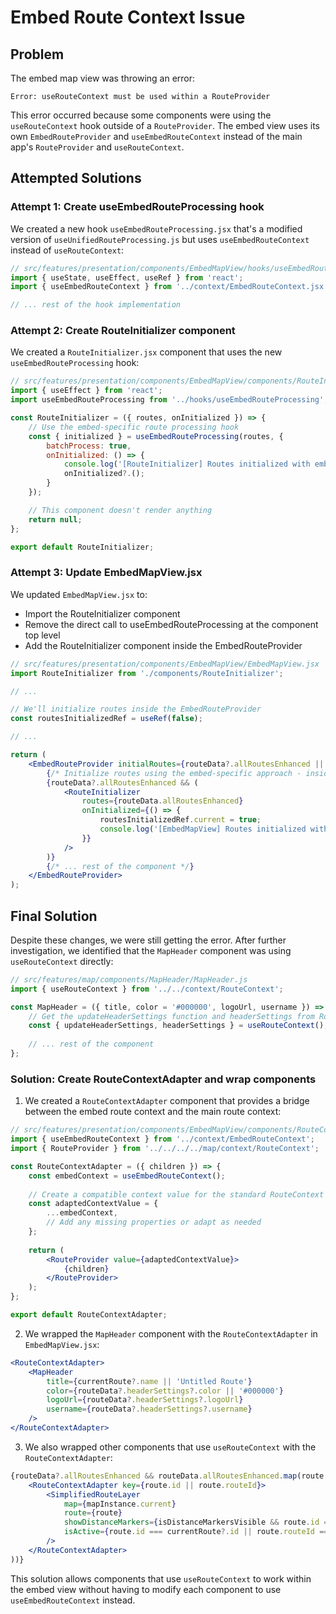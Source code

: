 # Embed Route Context Issue

## Problem

The embed map view was throwing an error:

```
Error: useRouteContext must be used within a RouteProvider
```

This error occurred because some components were using the `useRouteContext` hook outside of a `RouteProvider`. The embed view uses its own `EmbedRouteProvider` and `useEmbedRouteContext` instead of the main app's `RouteProvider` and `useRouteContext`.

## Attempted Solutions

### Attempt 1: Create useEmbedRouteProcessing hook

We created a new hook `useEmbedRouteProcessing.jsx` that's a modified version of `useUnifiedRouteProcessing.js` but uses `useEmbedRouteContext` instead of `useRouteContext`:

```jsx
// src/features/presentation/components/EmbedMapView/hooks/useEmbedRouteProcessing.jsx
import { useState, useEffect, useRef } from 'react';
import { useEmbedRouteContext } from '../context/EmbedRouteContext.jsx';

// ... rest of the hook implementation
```

### Attempt 2: Create RouteInitializer component

We created a `RouteInitializer.jsx` component that uses the new `useEmbedRouteProcessing` hook:

```jsx
// src/features/presentation/components/EmbedMapView/components/RouteInitializer.jsx
import { useEffect } from 'react';
import useEmbedRouteProcessing from '../hooks/useEmbedRouteProcessing';

const RouteInitializer = ({ routes, onInitialized }) => {
    // Use the embed-specific route processing hook
    const { initialized } = useEmbedRouteProcessing(routes, {
        batchProcess: true,
        onInitialized: () => {
            console.log('[RouteInitializer] Routes initialized with embed-specific approach');
            onInitialized?.();
        }
    });

    // This component doesn't render anything
    return null;
};

export default RouteInitializer;
```

### Attempt 3: Update EmbedMapView.jsx

We updated `EmbedMapView.jsx` to:
- Import the RouteInitializer component
- Remove the direct call to useEmbedRouteProcessing at the component top level
- Add the RouteInitializer component inside the EmbedRouteProvider

```jsx
// src/features/presentation/components/EmbedMapView/EmbedMapView.jsx
import RouteInitializer from './components/RouteInitializer';

// ...

// We'll initialize routes inside the EmbedRouteProvider
const routesInitializedRef = useRef(false);

// ...

return (
    <EmbedRouteProvider initialRoutes={routeData?.allRoutesEnhanced || []} initialCurrentRoute={currentRoute}>
        {/* Initialize routes using the embed-specific approach - inside the provider */}
        {routeData?.allRoutesEnhanced && (
            <RouteInitializer 
                routes={routeData.allRoutesEnhanced} 
                onInitialized={() => {
                    routesInitializedRef.current = true;
                    console.log('[EmbedMapView] Routes initialized with embed-specific approach');
                }}
            />
        )}
        {/* ... rest of the component */}
    </EmbedRouteProvider>
);
```

## Final Solution

Despite these changes, we were still getting the error. After further investigation, we identified that the `MapHeader` component was using `useRouteContext` directly:

```jsx
// src/features/map/components/MapHeader/MapHeader.js
import { useRouteContext } from '../../context/RouteContext';

const MapHeader = ({ title, color = '#000000', logoUrl, username }) => {
    // Get the updateHeaderSettings function and headerSettings from RouteContext
    const { updateHeaderSettings, headerSettings } = useRouteContext();
    
    // ... rest of the component
};
```

### Solution: Create RouteContextAdapter and wrap components

1. We created a `RouteContextAdapter` component that provides a bridge between the embed route context and the main route context:

```jsx
// src/features/presentation/components/EmbedMapView/components/RouteContextAdapter.jsx
import { useEmbedRouteContext } from '../context/EmbedRouteContext';
import { RouteProvider } from '../../../../map/context/RouteContext';

const RouteContextAdapter = ({ children }) => {
    const embedContext = useEmbedRouteContext();
    
    // Create a compatible context value for the standard RouteContext
    const adaptedContextValue = {
        ...embedContext,
        // Add any missing properties or adapt as needed
    };
    
    return (
        <RouteProvider value={adaptedContextValue}>
            {children}
        </RouteProvider>
    );
};

export default RouteContextAdapter;
```

2. We wrapped the `MapHeader` component with the `RouteContextAdapter` in `EmbedMapView.jsx`:

```jsx
<RouteContextAdapter>
    <MapHeader 
        title={currentRoute?.name || 'Untitled Route'}
        color={routeData?.headerSettings?.color || '#000000'}
        logoUrl={routeData?.headerSettings?.logoUrl}
        username={routeData?.headerSettings?.username}
    />
</RouteContextAdapter>
```

3. We also wrapped other components that use `useRouteContext` with the `RouteContextAdapter`:

```jsx
{routeData?.allRoutesEnhanced && routeData.allRoutesEnhanced.map(route => (
    <RouteContextAdapter key={route.id || route.routeId}>
        <SimplifiedRouteLayer
            map={mapInstance.current}
            route={route}
            showDistanceMarkers={isDistanceMarkersVisible && route.id === currentRoute?.id}
            isActive={route.id === currentRoute?.id || route.routeId === currentRoute?.routeId}
        />
    </RouteContextAdapter>
))}
```

This solution allows components that use `useRouteContext` to work within the embed view without having to modify each component to use `useEmbedRouteContext` instead.
